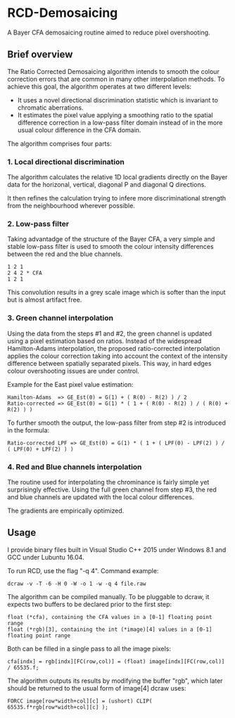 # RCD-Demosaicing
A Bayer CFA demosaicing routine aimed to reduce pixel overshooting.

## Brief overview

The Ratio Corrected Demosaicing algorithm intends to smooth the colour correction errors that are common in many other interpolation methods. To achieve this goal, the algorithm operates at two different levels:
* It uses a novel directional discrimination statistic which is invariant to chromatic aberrations.
* It estimates the pixel value applying a smoothing ratio to the spatial difference correction in a low-pass filter domain instead of in the more usual colour difference in the CFA domain.

The algorithm comprises four parts:

### 1. Local directional discrimination
The algorithm calculates the relative 1D local gradients directly on the Bayer data for the horizonal, vertical, diagonal P and diagonal Q directions.

It then refines the calculation trying to infere more discriminational strength from the neighbourhood wherever possible.

### 2. Low-pass filter
Taking advantadge of the structure of the Bayer CFA, a very simple and stable low-pass filter is used to smooth the colour intensity differences between the red and the blue channels.

    1 2 1
    2 4 2 * CFA
    1 2 1

This convolution results in a grey scale image which is softer than the input but is almost artifact free.

### 3. Green channel interpolation
Using the data from the steps #1 and #2, the green channel is updated using a pixel estimation based on ratios. Instead of the widespread Hamilton-Adams interpolation, the proposed ratio-corrected interpolation applies the colour correction taking into account the context of the intensity difference between spatially separated pixels. This way, in hard edges colour overshooting issues are under control.

Example for the East pixel value estimation:

    Hamilton-Adams  => GE_Est(0) = G(1) + ( R(0) - R(2) ) / 2
    Ratio-corrected => GE_Est(0) = G(1) * ( 1 + ( R(0) - R(2) ) / ( R(0) + R(2) ) )

To further smooth the output, the low-pass filter from step #2 is introduced in the formula:

    Ratio-corrected LPF => GE_Est(0) = G(1) * ( 1 + ( LPF(0) - LPF(2) ) / ( LPF(0) + LPF(2) ) )

### 4. Red and Blue channels interpolation
The routine used for interpolating the chrominance is fairly simple yet surprisingly effective. Using the full green channel from step #3, the red and blue channels are updated with the local colour differences.

The gradients are empirically optimized.

## Usage

I provide binary files built in Visual Studio C++ 2015 under Windows 8.1 and GCC under Lubuntu 16.04.

To run RCD, use the flag "-q 4". Command example:

    dcraw -v -T -6 -H 0 -W -o 1 -w -q 4 file.raw

The algorithm can be compiled manually. To be pluggable to dcraw, it expects two buffers to be declared prior to the first step:

    float (*cfa), containing the CFA values in a [0-1] floating point range
    float (*rgb)[3], containing the int (*image)[4] values in a [0-1] floating point range

Both can be filled in a single pass to all the image pixels:

    cfa[indx] = rgb[indx][FC(row,col)] = (float) image[indx][FC(row,col)] / 65535.f;

The algorithm outputs its results by modifying the buffer "rgb", which later should be returned to the usual form of image[4] dcraw uses:

    FORCC image[row*width+col][c] = (ushort) CLIP( 65535.f*rgb[row*width+col][c] );

